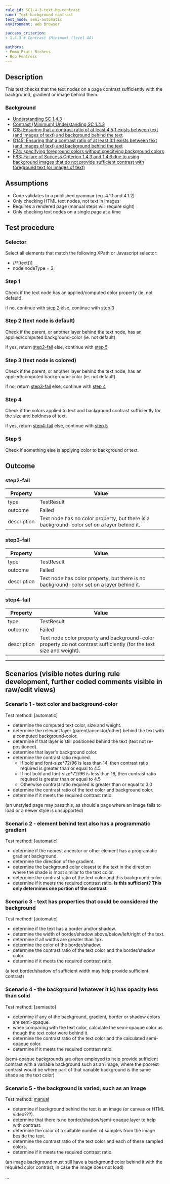 ```yaml
---
rule_id: SC1-4-3-text-bg-contrast
name: Text-background contrast
test_mode: semi-automatic
environment: web browser

success_criterion:
- 1.4.3 # Contrast (Minimum) (level AA)

authors:
- Emma Pratt Richens
- Rob Fentress
---
```


## Description

This test checks that the text nodes on a page contrast sufficiently with the background, gradient or image behind them.

### Background

- [Understanding SC 1.4.3](https://www.w3.org/TR/2014/NOTE-UNDERSTANDING-WCAG20-20140311/visual-audio-contrast-contrast.html)
- [Contrast (Minimum) Understanding SC 1.4.3](https://www.w3.org/TR/UNDERSTANDING-WCAG20/visual-audio-contrast-contrast.html)
- [G18: Ensuring that a contrast ratio of at least 4.5:1 exists between text (and images of text) and background behind the text](https://www.w3.org/TR/WCAG20-TECHS/G18)
- [G145: Ensuring that a contrast ratio of at least 3:1 exists between text (and images of text) and background behind the text](https://www.w3.org/TR/WCAG20-TECHS/G145)
- [F24: specifying foreground colors without specifying background colors](https://www.w3.org/TR/2014/NOTE-WCAG20-TECHS-20140311/F24)
- [F83: Failure of Success Criterion 1.4.3 and 1.4.6 due to using background images that do not provide sufficient contrast with foreground text (or images of text)](https://www.w3.org/TR/WCAG20-TECHS/F83.html)

## Assumptions
- Code validates to a published grammar (eg. 4.1.1 and 4.1.2)
- Only checking HTML text nodes, not text in images
- Requires a rendered page (manual steps will require sight)
- Only checking text nodes on a single page at a time


## Test procedure

<!---
Contrast of links to text and visited links etc is a separate criteria.

For now this ruleset does not cover text in images, except SVG, or text in canvas or video elements or WebGL or Flash etc.

Not sure about the order of the steps as there is no one situation that would pass without checking the others. Wonder if this would mean changing how things are grouped into:
1. determine text stuff.
2. determine ratio required.
3. determine what to contrast it with (and if test can be automated).
4. check if requirement is met.

 - gradient text?  text masks?  filters on text/bg rendered or not? - Wilco: deal with basic stuff first and note this for future work.
 - not aliased text for pixel to pixel comparison with background image, return percentage of checks that pass, is this too detailed an approach? - Frank: shared http://www.brandwood.com/a11y/ which grabs a selection of colours from the bg image and compares with text colour and produces a range of results.
 - what about canvas or video behind text? - Wilco: start with deferring to a human, looking deeper can happen later.
 - Should this also apply to PDF? - Wilco: no, only HTML (and probably not SVG - be explicit in assumptions/selector).
-->


### Selector

Select all elements that match the following XPath or Javascript selector:
* //\*[text()]
* node.nodeType = 3;


### Step 1

Check if the text node has an applied/computed color property (ie. not default).

if no, continue with [step 2](#step-2)
else, continue with [step 3](#step-3)

<!-- Note: Determining which element is providing a background to the text is not as straight-forward as looking at the parent and up the ancestry tree, because sibling elements can be positioned and layered over one another. Presuming there is a programmatic way to look through the layers in way similar to what might generate a 3-D page view. -->

### Step 2 (text node is default)

Check if the parent, or another layer behind the text node, has an applied/computed background-color (ie. not default). 

if yes, return [step2-fail](#step2-fail)
else, continue with [step 5](#step-5)

<!-- Note: If we could pass a variable from Step 1 to Step 2, Step 2 and 3 that make the same check could become one step. -->

### Step 3 (text node is colored)

Check if the parent, or another layer behind the text node, has an applied/computed background-color (ie. not default). 

if no, return [step3-fail](#step3-fail)
else, continue with [step 4](#step-4)

### Step 4

Check if the colors applied to text and background contrast sufficiently for the size and boldness of text. <!-- Note: this will need some detail about ratios, text sizes, etc. -->

if yes, return [step4-fail](#step4-fail)
else, continue with [step 5](#step-5)

### Step 5

Check if something else is applying color to background or text. <!-- Note: getting into Scenario 2 - should this move to a different rule? Or stay here? -->


## Outcome

### step2-fail

| Property    | Value
|-------------|----------
| type        | TestResult
| outcome     | Failed
| description | Text node has no color property, but there is a background-color set on a layer behind it.

### step3-fail

| Property    | Value
|-------------|----------
| type        | TestResult
| outcome     | Failed
| description | Text node has color property, but there is no background-color set on a layer behind it.

### step4-fail

| Property    | Value
|-------------|----------
| type        | TestResult
| outcome     | Failed
| description | Text node color property and background-color property do not contrast sufficiently (for the text size and weight).



---

## Scenarios (visible notes during rule development, further coded comments visible in raw/edit views)

### Scenario 1 - text color and background-color
Test method: [automatic]

- determine the computed text color, size and weight.
- determine the relevant layer (parent/ancestor/other) behind the text with a computed background-color.
- determine if that layer is still positioned behind the text (text not re-positioned).
- determine that layer's background color.
- determine the contrast ratio required. 
    - If bold and font-size*72/96 is less than 14, then contrast ratio required is greater than or equal to 4.5
    - If not bold and font-size*72/96 is less than 18, then contrast ratio required is greater than or equal to 4.5
    - Otherwise contrast ratio required is greater than or equal to 3.0
- determine the contrast ratio of the text color and background color.
- determine if it meets the required contrast ratio.

(an unstyled page may pass this, as should a page where an image fails to load or a newer style is unsupported)


### Scenario 2 - element behind text also has a programmatic gradient
Test method: [automatic]

- determine if the nearest ancestor or other element has a programatic gradient background.
- determine the direction of the gradient.
- determine the background color closest to the text in the direction where the shade is most similar to the text color.
- determine the contrast ratio of the text color and this background color.
- determine if it meets the required contrast ratio. **Is this sufficient?  This only determines one portion of the contrast**


### Scenario 3 - text has properties that could be considered the background
Test method: [automatic]

- determine if the text has a border and/or shadow.
- determine the width of border/shadow above/below/left/right of the text.
- determine if all widths are greater than 1px.
- determine the color of the border/shadow.
- determine the contrast ratio of the text color and the border/shadow color.
- determine if it meets the required contrast ratio.

(a text border/shadow of sufficient width may help provide sufficient contrast)


### Scenario 4 - the background (whatever it is) has opacity less than solid
Test method: [semiauto]

- determine if any of the background, gradient, border or shadow colors are semi-opaque.
- when comparing with the text color, calculate the semi-opaque color as though the text color were behind it.
- determine the contrast ratio of the text color and the calculated semi-opaque color.
- determine if it meets the required contrast ratio.

(semi-opaque backgrounds are often employed to help provide sufficient contrast with a variable background such as an image, where the poorest contrast would be where part of that variable background is the same shade as the text color)


### Scenario 5 - the background is varied, such as an image
Test method: [manual]

- determine if background behind the text is an image (or canvas or HTML video???).
- determine that there is no border/shadow/semi-opaque layer to help with contrast.
- determine the color of a suitable number of samples from the image beside the text.
- determine the contrast ratio of the text color and each of these sampled colors.
- determine if it meets the required contrast ratio.

(an image background must still have a background color behind it with the required color contrast, in case the image does not load)


...

[AUTO]: ../pages/test-modes.html#automatic
[MANUAL]: ../pages/test-modes.html#manual
